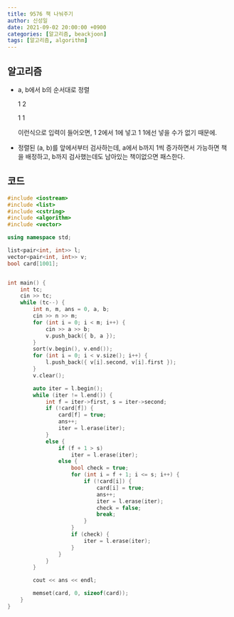 ```yaml
---
title: 9576 책 나눠주기
author: 신성일
date: 2021-09-02 20:00:00 +0900
categories: [알고리즘, beackjoon]
tags: [알고리즘, algorithm]
---
```


## 알고리즘

- a, b에서 b의 순서대로 정렬

  1 2

  1 1

  이런식으로 입력이 들어오면, 1 2에서 1에 넣고 1 1에선 넣을 수가 없기 때문에.

- 정렬된 (a, b)를 앞에서부터 검사하는데, a에서 b까지 1씩 증가하면서 가능하면 책을 배정하고, b까지 검사했는데도 남아있는 책이없으면 패스한다.

## 코드

```c++
#include <iostream>
#include <list>
#include <cstring>
#include <algorithm>
#include <vector>

using namespace std;

list<pair<int, int>> l;
vector<pair<int, int>> v;
bool card[1001];


int main() {
	int tc;
	cin >> tc;
	while (tc--) {
		int n, m, ans = 0, a, b;
		cin >> n >> m;
		for (int i = 0; i < m; i++) {
			cin >> a >> b;
			v.push_back({ b, a });
		}
		sort(v.begin(), v.end());
		for (int i = 0; i < v.size(); i++) {
			l.push_back({ v[i].second, v[i].first });
		}
		v.clear();

		auto iter = l.begin();
		while (iter != l.end()) {
			int f = iter->first, s = iter->second;
			if (!card[f]) {
				card[f] = true;
				ans++;
				iter = l.erase(iter);
			}
			else {
				if (f + 1 > s)
					iter = l.erase(iter);
				else {
					bool check = true;
					for (int i = f + 1; i <= s; i++) {
						if (!card[i]) {
							card[i] = true;
							ans++;
							iter = l.erase(iter);
							check = false;
							break;
						}
					}
					if (check) {
						iter = l.erase(iter);
					}
				}
			}
		}

		cout << ans << endl;

		memset(card, 0, sizeof(card));
	}
}
```
